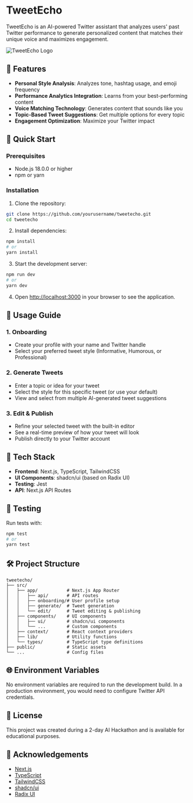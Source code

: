 # TweetEcho

TweetEcho is an AI-powered Twitter assistant that analyzes users' past Twitter performance to generate personalized content that matches their unique voice and maximizes engagement.

![TweetEcho Logo](https://ui-avatars.com/api/?name=TweetEcho&background=1DA1F2&color=fff&size=220)

## 🌟 Features

- **Personal Style Analysis**: Analyzes tone, hashtag usage, and emoji frequency
- **Performance Analytics Integration**: Learns from your best-performing content
- **Voice Matching Technology**: Generates content that sounds like you
- **Topic-Based Tweet Suggestions**: Get multiple options for every topic
- **Engagement Optimization**: Maximize your Twitter impact

## 🚀 Quick Start

### Prerequisites

- Node.js 18.0.0 or higher
- npm or yarn

### Installation

1. Clone the repository:

```bash
git clone https://github.com/yourusername/tweetecho.git
cd tweetecho
```

2. Install dependencies:

```bash
npm install
# or
yarn install
```

3. Start the development server:

```bash
npm run dev
# or
yarn dev
```

4. Open [http://localhost:3000](http://localhost:3000) in your browser to see the application.

## 📱 Usage Guide

### 1. Onboarding

- Create your profile with your name and Twitter handle
- Select your preferred tweet style (Informative, Humorous, or Professional)

### 2. Generate Tweets

- Enter a topic or idea for your tweet
- Select the style for this specific tweet (or use your default)
- View and select from multiple AI-generated tweet suggestions

### 3. Edit & Publish

- Refine your selected tweet with the built-in editor
- See a real-time preview of how your tweet will look
- Publish directly to your Twitter account

## 🔧 Tech Stack

- **Frontend**: Next.js, TypeScript, TailwindCSS
- **UI Components**: shadcn/ui (based on Radix UI)
- **Testing**: Jest
- **API**: Next.js API Routes

## 🧪 Testing

Run tests with:

```bash
npm test
# or
yarn test
```

## 🛠️ Project Structure

```
tweetecho/
├── src/
│   ├── app/           # Next.js App Router
│   │   ├── api/       # API routes
│   │   ├── onboarding/# User profile setup
│   │   ├── generate/  # Tweet generation
│   │   └── edit/      # Tweet editing & publishing
│   ├── components/    # UI components
│   │   ├── ui/        # shadcn/ui components
│   │   └── ...        # Custom components
│   ├── context/       # React context providers
│   ├── lib/           # Utility functions
│   └── types/         # TypeScript type definitions
├── public/            # Static assets
└── ...                # Config files
```

## 🌐 Environment Variables

No environment variables are required to run the development build. In a production environment, you would need to configure Twitter API credentials.

## 📝 License

This project was created during a 2-day AI Hackathon and is available for educational purposes.

## 🙏 Acknowledgements

- [Next.js](https://nextjs.org/)
- [TypeScript](https://www.typescriptlang.org/)
- [TailwindCSS](https://tailwindcss.com/)
- [shadcn/ui](https://ui.shadcn.com/)
- [Radix UI](https://www.radix-ui.com/)
